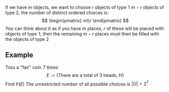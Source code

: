 If we have $m$ objects, we want to choose $r$ objects of type $\hspace{0pt}1$ $m-r$ objects of type 2, the number of distinct ordered choices is:
$$
\begin{pmatrix}
m\\r
\end{pmatrix}
$$
You can think about it as if you have $m$ places, $r$ of these will be placed with objects of type $\hspace{0pt}1$, then the remaining $m-r$ places must then be filled with the objects of type 2
## Example
Toss a "fair" coin $\hspace{0pt}7$ times
$$
E:=\{ \text{There are a total of }3\text{ heads, H} \}
$$
Find $\mathbb{P}(E)$
The unrestricted number of all possible choices is $|\Omega|=2^7$